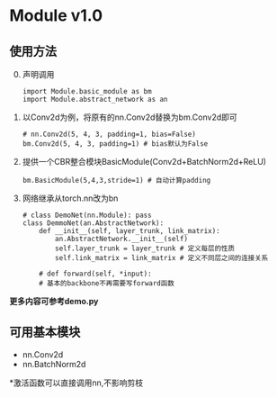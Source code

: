 # Module v1.0

## 使用方法
0. 声明调用  
    ```
    import Module.basic_module as bm
    import Module.abstract_network as an
    ```
    
1. 以Conv2d为例，将原有的nn.Conv2d替换为bm.Conv2d即可
    ```
    # nn.Conv2d(5, 4, 3, padding=1, bias=False)  
    bm.Conv2d(5, 4, 3, padding=1) # bias默认为False
    ```
    
2. 提供一个CBR整合模块BasicModule(Conv2d+BatchNorm2d+ReLU)
    ```
    bm.BasicModule(5,4,3,stride=1) # 自动计算padding
    ```

3. 网络继承从torch.nn改为bn
    ```
    # class DemoNet(nn.Module): pass
    class DemmoNet(an.AbstractNetwork):
        def __init__(self, layer_trunk, link_matrix):
            an.AbstractNetwork.__init__(self)
            self.layer_trunk = layer_trunk # 定义每层的性质
            self.link_matrix = link_matrix # 定义不同层之间的连接关系
        
        # def forward(self, *input):
        # 基本的backbone不再需要写forward函数
    ```

**更多内容可参考demo.py**

## 可用基本模块
* nn.Conv2d
* nn.BatchNorm2d

*激活函数可以直接调用nn,不影响剪枝
